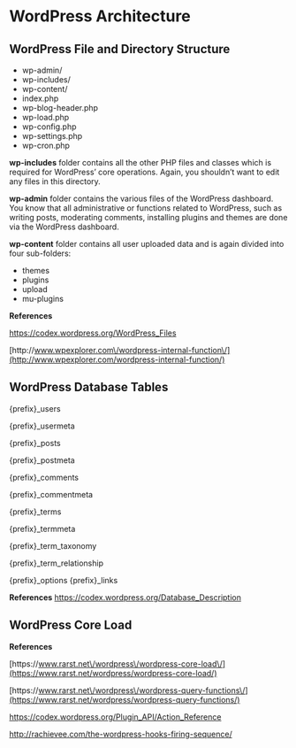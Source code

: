 # **WordPress Architecture**

## **WordPress File and Directory Structure**

* wp-admin\/
* wp-includes\/
* wp-content\/
* index.php
* wp-blog-header.php
* wp-load.php
* wp-config.php
* wp-settings.php
* wp-cron.php

**wp-includes** folder contains all the other PHP files and classes which is required for WordPress’ core operations. Again, you shouldn’t want to edit any files in this directory.

**wp-admin** folder contains the various files of the WordPress dashboard. You know that all administrative or functions related to WordPress, such as writing posts, moderating comments, installing plugins and themes are done via the WordPress dashboard.

**wp-content** folder contains all user uploaded data and is again divided into four sub-folders:

* themes
* plugins
* upload
* mu-plugins

**References**

[https:\/\/codex.wordpress.org\/WordPress\_Files](https://codex.wordpress.org/WordPress_Files)

[http:\/\/www.wpexplorer.com\/wordpress-internal-function\/](http://www.wpexplorer.com/wordpress-internal-function/)

## **WordPress Database Tables**

{prefix}\_users

{prefix}\_usermeta

{prefix}\_posts

{prefix}\_postmeta

{prefix}\_comments

{prefix}\_commentmeta

{prefix}\_terms

{prefix}\_termmeta

{prefix}\_term\_taxonomy

{prefix}\_term\_relationship

{prefix}\_options {prefix}\_links

**References** [https:\/\/codex.wordpress.org\/Database\_Description](https://codex.wordpress.org/Database_Description)

## **WordPress Core Load**

**References**

[https:\/\/www.rarst.net\/wordpress\/wordpress-core-load\/](https://www.rarst.net/wordpress/wordpress-core-load/)

[https:\/\/www.rarst.net\/wordpress\/wordpress-query-functions\/](https://www.rarst.net/wordpress/wordpress-query-functions/)

[https:\/\/codex.wordpress.org\/Plugin\_API\/Action\_Reference](https://codex.wordpress.org/Plugin_API/Action_Reference)

[http:\/\/rachievee.com\/the-wordpress-hooks-firing-sequence\/](http://rachievee.com/the-wordpress-hooks-firing-sequence/)

